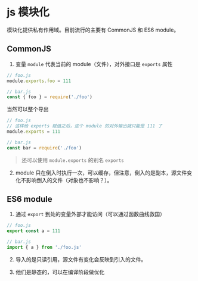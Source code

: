# js 模块化

模块化提供私有作用域。目前流行的主要有 CommonJS 和 ES6 module。

## CommonJS

1. 变量 `module` 代表当前的 module（文件），对外接口是 `exports` 属性

```js
// foo.js
module.exports.foo = 111
```

```js
// bar.js
const { foo } = require('./foo')
```

当然可以整个导出

```js
// foo.js
// 这样给 exports 赋值之后，这个 module 的对外输出就只能是 111 了
module.exports = 111
```

```js
// bar.js
const bar = require('./foo')
```

> 还可以使用 `module.exports` 的别名 `exports`

2. module 只在倒入时执行一次，可以缓存，但注意，倒入的是副本，源文件变化不影响倒入的文件（对象也不影响？）。

## ES6 module

1. 通过 `export` 到处的变量外部才能访问（可以通过函数曲线救国）

```js
// foo.js
export const a = 111
```

```js
// bar.js
import { a } from './foo.js'
```

2. 导入的是只读引用，源文件有变化会反映到引入的文件。

3. 他们是静态的，可以在编译阶段做优化
